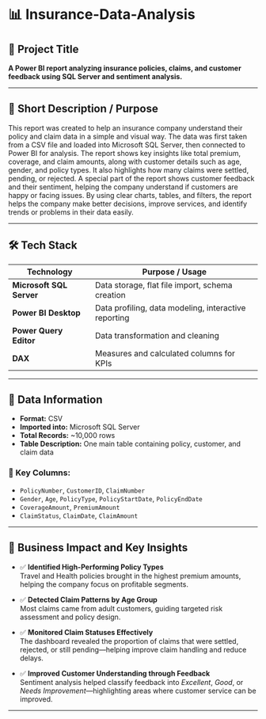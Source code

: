 # 📊 Insurance-Data-Analysis

## 📌 Project Title  
**A Power BI report analyzing insurance policies, claims, and customer feedback using SQL Server and sentiment analysis.**

---

## 🎯 Short Description / Purpose  
This report was created to help an insurance company understand their policy and claim data in a simple and visual way. The data was first taken from a CSV file and loaded into Microsoft SQL Server, then connected to Power BI for analysis. The report shows key insights like total premium, coverage, and claim amounts, along with customer details such as age, gender, and policy types. It also highlights how many claims were settled, pending, or rejected. A special part of the report shows customer feedback and their sentiment, helping the company understand if customers are happy or facing issues. By using clear charts, tables, and filters, the report helps the company make better decisions, improve services, and identify trends or problems in their data easily.

---

## 🛠 Tech Stack

| Technology              | Purpose / Usage                                      |
|-------------------------|------------------------------------------------------|
| **Microsoft SQL Server**| Data storage, flat file import, schema creation      |
| **Power BI Desktop**    | Data profiling, data modeling, interactive reporting |
| **Power Query Editor**  | Data transformation and cleaning                     |
| **DAX**                 | Measures and calculated columns for KPIs             |

---

## 📂 Data Information

- **Format:** CSV  
- **Imported into:** Microsoft SQL Server  
- **Total Records:** ~10,000 rows  
- **Table Description:** One main table containing policy, customer, and claim data

### 🔑 Key Columns:
- `PolicyNumber`, `CustomerID`, `ClaimNumber`  
- `Gender`, `Age`, `PolicyType`, `PolicyStartDate`, `PolicyEndDate`  
- `CoverageAmount`, `PremiumAmount`  
- `ClaimStatus`, `ClaimDate`, `ClaimAmount`

---

## 💼 Business Impact and Key Insights

- ✅ **Identified High-Performing Policy Types**  
  Travel and Health policies brought in the highest premium amounts, helping the company focus on profitable segments.

- ✅ **Detected Claim Patterns by Age Group**  
  Most claims came from adult customers, guiding targeted risk assessment and policy design.

- ✅ **Monitored Claim Statuses Effectively**  
  The dashboard revealed the proportion of claims that were settled, rejected, or still pending—helping improve claim handling and reduce delays.

- ✅ **Improved Customer Understanding through Feedback**  
  Sentiment analysis helped classify feedback into *Excellent*, *Good*, or *Needs Improvement*—highlighting areas where customer service can be improved.

---
